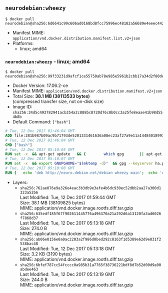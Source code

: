 ## `neurodebian:wheezy`

```console
$ docker pull neurodebian@sha256:6d6641c99c606ad0168bd8fcc75996ec48182a56689e4eeec442045c157d3175
```

-	Manifest MIME: `application/vnd.docker.distribution.manifest.list.v2+json`
-	Platforms:
	-	linux; amd64

### `neurodebian:wheezy` - linux; amd64

```console
$ docker pull neurodebian@sha256:99f33231d9afcf1ce55750ab78e985e5961b2cbb17a34d2f80de06427f61cabd
```

-	Docker Version: 17.06.2-ce
-	Manifest MIME: `application/vnd.docker.distribution.manifest.v2+json`
-	Total Size: **38.1 MB (38113533 bytes)**  
	(compressed transfer size, not on-disk size)
-	Image ID: `sha256:34d5c493782941acb354a2c888bc8720d76c8b0cc3a25fe8eaae41b98d554b8b`
-	Default Command: `["bash"]`

```dockerfile
# Tue, 12 Dec 2017 01:46:04 GMT
ADD file:281b987b09ac9b71793de5201331461636a08ec23af27a9e11a14484018993dd in / 
# Tue, 12 Dec 2017 01:46:04 GMT
CMD ["bash"]
# Tue, 12 Dec 2017 05:10:05 GMT
RUN set -x 	&& apt-get update 	&& { 		which gpg 		|| apt-get install -y --no-install-recommends gnupg 	; } 	&& { 		gpg --version | grep -q '^gpg (GnuPG) 1\.' 		|| apt-get install -y --no-install-recommends dirmngr 	; } 	&& rm -rf /var/lib/apt/lists/*
# Tue, 12 Dec 2017 05:10:07 GMT
RUN set -x 	&& export GNUPGHOME="$(mktemp -d)" 	&& gpg --keyserver ha.pool.sks-keyservers.net --recv-keys DD95CC430502E37EF840ACEEA5D32F012649A5A9 	&& gpg --export DD95CC430502E37EF840ACEEA5D32F012649A5A9 > /etc/apt/trusted.gpg.d/neurodebian.gpg 	&& rm -rf "$GNUPGHOME" 	&& apt-key list | grep neurodebian
# Tue, 12 Dec 2017 05:10:08 GMT
RUN { 	echo 'deb http://neuro.debian.net/debian wheezy main'; 	echo 'deb http://neuro.debian.net/debian data main'; 	echo '#deb-src http://neuro.debian.net/debian-devel wheezy main'; } > /etc/apt/sources.list.d/neurodebian.sources.list
```

-	Layers:
	-	`sha256:762ae076e9a326e4eac3b3db9e3afe4b6dc930ec52dbb2aa27a300d1323a52b6`  
		Last Modified: Tue, 12 Dec 2017 01:59:44 GMT  
		Size: 38.1 MB (38109825 bytes)  
		MIME: application/vnd.docker.image.rootfs.diff.tar.gzip
	-	`sha256:635edf185f67f902611445776a496370a21a292d6a13120fa3ad6026f7868d37`  
		Last Modified: Tue, 12 Dec 2017 05:13:18 GMT  
		Size: 274.0 B  
		MIME: application/vnd.docker.image.rootfs.diff.tar.gzip
	-	`sha256:ab06e0156e0a0ac2203a2f986d0bed292c8163f1d5389e62d9e831f2538bac48`  
		Last Modified: Tue, 12 Dec 2017 05:13:18 GMT  
		Size: 3.2 KB (3190 bytes)  
		MIME: application/vnd.docker.image.rootfs.diff.tar.gzip
	-	`sha256:6bfef787cc54fcccc0a985b31a7765f38736221bdf8d7b52d00d9a00abdee463`  
		Last Modified: Tue, 12 Dec 2017 05:13:19 GMT  
		Size: 244.0 B  
		MIME: application/vnd.docker.image.rootfs.diff.tar.gzip
